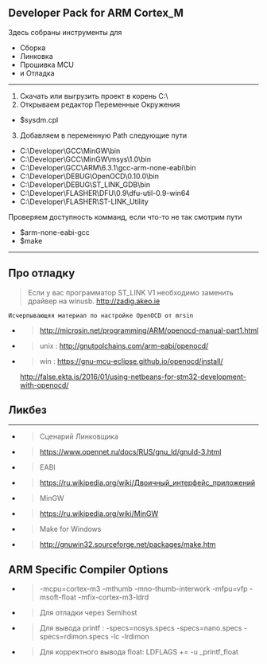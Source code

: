 ## Developer Pack for ARM Cortex_M
Здесь собраны инструменты для
* Сборка
* Линковка
* Прошивка MCU
* и Отладка

---
1. Скачать или выгрузить проект в корень C:\ 
2. Открываем редактор Переменные Окружения
* $sysdm.cpl
3. Добавляем в переменную Path следующие пути
* C:\Developer\GCC\MinGW\bin
* C:\Developer\GCC\MinGW\msys\1.0\bin
* C:\Developer\GCC\ARM\6.3.1\gcc-arm-none-eabi\bin
* C:\Developer\DEBUG\OpenOCD\0.10.0\bin
* C:\Developer\DEBUG\ST_LINK_GDB\bin
* C:\Developer\FLASHER\DFU\0.9\dfu-util-0.9-win64
* C:\Developer\FLASHER\ST-LINK_Utility

Проверяем доступность комманд, если что-то не так смотрим пути
* $arm-none-eabi-gcc
* $make

---
## Про отладку
>	Если у вас программатор ST_LINK V1 необходимо заменить драйвер на winusb.
>	http://zadig.akeo.ie	

	Исчерпывающяя материал по настройке OpenOCD от mrsin
* >	http://microsin.net/programming/ARM/openocd-manual-part1.html
* >	unix : http://gnutoolchains.com/arm-eabi/openocd/
* >	win  : https://gnu-mcu-eclipse.github.io/openocd/install/

	http://false.ekta.is/2016/01/using-netbeans-for-stm32-development-with-openocd/

## Ликбез
---
* > Сценарий Линковщика
* > https://www.opennet.ru/docs/RUS/gnu_ld/gnuld-3.html
* > EABI 
* > https://ru.wikipedia.org/wiki/Двоичный_интерфейс_приложений
* > MinGW
* > https://ru.wikipedia.org/wiki/MinGW
* > Make for Windows		
* > http://gnuwin32.sourceforge.net/packages/make.htm
	
## ARM Specific Compiler Options 
* >	-mcpu=cortex-m3 -mthumb -mno-thumb-interwork -mfpu=vfp -msoft-float -mfix-cortex-m3-ldrd
* >	Для отладки через Semihost
* >	Для вывода printf			: -specs=nosys.specs -specs=nano.specs -specs=rdimon.specs -lc -lrdimon
* >	Для корректного вывода float: LDFLAGS += -u _printf_float
